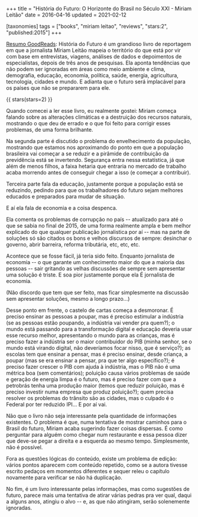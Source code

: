 +++
title = "História do Futuro: O Horizonte do Brasil no Século XXI - Miriam Leitão"
date = 2016-04-16
updated = 2021-02-12

[taxonomies]
tags = ["books", "miriam leitao", "reviews", "stars:2", "published:2015"]
+++

[Resumo GoodReads](https://www.goodreads.com/book/show/25855630-hist-ria-do-futuro):
História do Futuro é um grandioso livro de reportagem em que a jornalista
Míriam Leitão mapeia o território do que está por vir com base em
entrevistas, viagens, análises de dados e depoimentos de especialistas,
depois de três anos de pesquisas. Ela aponta tendências que não podem ser
ignoradas em áreas como meio ambiente e clima, demografia, educação,
economia, política, saúde, energia, agricultura, tecnologia, cidades e mundo.
E adianta que o futuro será implacável para os países que não se prepararem
para ele.

<!-- more -->

{{ stars(stars=2) }}

Quando comecei a ler esse livro, eu realmente gostei: Miriam começa falando
sobre as alterações climáticas e a destruição dos recursos naturais, mostrando
o que deu de errado e o que foi feito para corrigir esses problemas, de uma
forma brilhante.

Na segunda parte é discutido o problema do envelhecimento da população,
mostrando que estamos nos aproximando do ponto em que a população brasileira
vai começar a se reduzir e a pirâmide de contribuição da previdência está se
invertendo. Segurança entra nessa estatística, já que além de menos filhos, a
faixa hetaria que entraria no mercado de trabalho acaba morrendo antes de
conseguir chegar a isso (e começar a contribuir).

Terceira parte fala da educação, justamente porque a população está se
reduzindo, pedindo para que os trabalhadores do futuro sejam melhores educados
e preparados para mudar de situação.

E aí ela fala de economia e a coisa despenca.

Ela comenta os problemas de corrupção no país -- atualizado para até o que se
sabia no final de 2015, de uma forma realmente ampla e bem melhor explicado do
que qualquer publicação jornalistica por aí -- mas na parte de soluções só são
citados os bons e velhos discursos de sempre: desinchar o governo, abrir
barreira, reforma tributária, etc, etc, etc.

Acontece que se fosse fácil, já teria sido feito. Enquanto jornalista de
economia -- o que garante um conhecimento maior do que a maioria das pessoas
-- sair gritando as velhas discussões de sempre sem apresentar uma solução é
triste. E soa pior justamente porque ela É jornalista de economia.

(Não discordo que tem que ser feito, mas ficar simplesmente na discussão sem
apresentar soluções, mesmo a longo prazo...)

Desse ponto em frente, o castelo de cartas começa a desmoronar. É preciso
ensinar as pessoas a poupar, mas é preciso estimular a indústria (se as
pessoas estão poupando, a indústria vai vender pra quem?); o mundo está
passando para a transformação digital e educação deveria usar esse recurso
melhor, apresentando o mundo para as crianças, mas é preciso fazer a indústria
ser o maior contribuidor do PIB (minha senhor, se o mundo está virando
digital, não deveríamos focar nisso, que é serviço?); as escolas tem que
ensinar a pensar, mas é preciso ensinar, desde criança, a poupar (mas se era
ensinar a pensar, pra que ter algo específico?); é preciso fazer crescer o PIB
com ajuda à indústria, mas o PIB não é uma métrica boa (sem comentários);
poluição causa vários problemas de saúde e geração de energia limpa é o
futuro, mas é preciso fazer com que a petrobrás tenha uma produção maior
(temos que reduzir poluição, mas é preciso investir numa empresa que produz
poluição?); quem precisa resolver os problemas do trânsito são as cidades, mas
o culpado é o Federal por ter reduzido IPI... E por aí vai.

Não que o livro não seja interessante pela quantidade de informações
existentes. O problema é que, numa tentativa de mostrar caminhos para o Brasil
do futuro, Miriam acaba sugerindo fazer coisas dispersas. É como perguntar
para alguém como chegar num restaurante e essa pessoa dizer que deve-se pegar
a direita e a esquerda ao mesmo tempo. Simplesmente, não é possível.

Fora as questões lógicas do conteúdo, existe um problema de edição: vários
pontos aparecem com conteúdo repetido, como se a autora tivesse escrito
pedaços em momentos diferentes e sequer releu o capítulo novamente para
verificar se não há duplicação.

No fim, é um livro interessante pelas informações, mas como sugestões de
futuro, parece mais uma tentativa de atirar várias pedras pra ver qual, daqui
a alguns anos, atingiu o alvo -- e, as que não atingiram, serão solenemente
ignoradas.

<!-- 
vim:spelllang=pt:
-->

